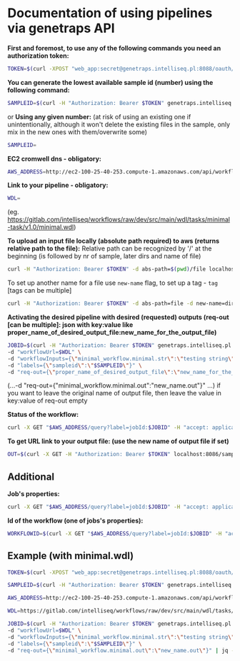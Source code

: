 ﻿
# Documentation of using pipelines via genetraps API

**First and foremost, to use any of the following commands you need an authorization token:**
```bash
TOKEN=$(curl -XPOST "web_app:secret@genetraps.intelliseq.pl:8088/oauth/token" -d grant_type=password -d client_id=web_app -d username=$STAGING_USERNAME -d password=$STAGING_PASSWORD | jq -r ".access_token")
```

**You can generate the lowest available sample id (number) using the following command:**
```bash
SAMPLEID=$(curl -H "Authorization: Bearer $TOKEN" genetraps.intelliseq.pl:8086/sample/create | jq -r ".response")
```
or
**Using any given number:**
(at risk of using an existing one if unintentionally, although it won't delete the existing files in the sample, only mix in the new ones with them/overwrite some)
```bash
SAMPLEID=
```

**EC2 cromwell dns - obligatory:**
```bash
AWS_ADDRESS=http://ec2-100-25-40-253.compute-1.amazonaws.com/api/workflows/v1
```

**Link to your pipeline - obligatory:**
```bash
WDL=
```
(eg. https://gitlab.com/intelliseq/workflows/raw/dev/src/main/wdl/tasks/minimal-task/v1.0/minimal.wdl)

**To upload an input file locally (absolute path required) to aws (returns relative path to the file):**
Relative path can be recognized by '/' at the beginning (is followed by nr of sample, later dirs and name of file)
```bash
curl -H "Authorization: Bearer $TOKEN" -d abs-path=$(pwd)/file localhost:8086/sample/$SAMPLEID/upload/file
```
To set up another name for a file use `new-name` flag, to set up a tag - `tag` [tags can be multiple]
```bash
curl -H "Authorization: Bearer $TOKEN" -d abs-path=file -d new-name=dir/newfilename -d tag=newtag -d tag=othertag localhost:8086/sample/$SAMPLEID/upload/file
```

**Activating the desired pipeline with desired (requested) outputs (req-out [can be multiple]: json with key:value like proper_name_of_desired_output_file:new_name_for_the_output_file)**
```bash
JOBID=$(curl -H "Authorization: Bearer $TOKEN" genetraps.intelliseq.pl:8086/wdl -H "accept: application/json" \
-d "workflowUrl=$WDL" \
-d "workflowInputs={\"minimal_workflow.minimal.str\":\"testing string\"}" \
-d "labels={\"sampleid\":\"$SAMPLEID\"}" \
-d "req-out={\"proper_name_of_desired_output_file\":\"new_name_for_the_output_file\"}" | jq -r ".id")
```
(...-d "req-out={\"minimal_workflow.minimal.out\":\"new_name.out\"}" \...)
if you want to leave the original name of output file, then leave the value in key:value of req-out empty

**Status of the workflow:**
```bash
curl -X GET "$AWS_ADDRESS/query?label=jobId:$JOBID" -H "accept: application/json" | jq -r ".results" | jq -r ".[].status"
```

**To get URL link to your output file: (use the new name of output file if set)**
```bash
OUT=$(curl -X GET -H "Authorization: Bearer $TOKEN" localhost:8086/sample/$SAMPLEID/get/output/url?outputName=new_name.out) && echo $OUT
```


## Additional

**Job's properties:**
```bash
curl -X GET "$AWS_ADDRESS/query?label=jobId:$JOBID" -H "accept: application/json"
```

**Id of the workflow (one of jobs's properties):**
```bash
WORKFLOWID=$(curl -X GET "$AWS_ADDRESS/query?label=jobId:$JOBID" -H "accept: application/json" | jq -r ".results" | jq -r ".[].id")
```


## Example (with minimal.wdl)



```bash
TOKEN=$(curl -XPOST "web_app:secret@genetraps.intelliseq.pl:8088/oauth/token" -d grant_type=password -d client_id=web_app -d username=$STAGING_USERNAME -d password=$STAGING_PASSWORD | jq -r ".access_token")
```

```bash
SAMPLEID=$(curl -H "Authorization: Bearer $TOKEN" genetraps.intelliseq.pl:8086/sample/create | jq -r ".response")
```

```bash
AWS_ADDRESS=http://ec2-100-25-40-253.compute-1.amazonaws.com/api/workflows/v1
```

```bash
WDL=https://gitlab.com/intelliseq/workflows/raw/dev/src/main/wdl/tasks/minimal-task/v1.0/minimal.wdl
```

```bash
JOBID=$(curl -H "Authorization: Bearer $TOKEN" genetraps.intelliseq.pl:8086/wdl -H "accept: application/json" \
-d "workflowUrl=$WDL" \
-d "workflowInputs={\"minimal_workflow.minimal.str\":\"testing string\"}" \
-d "labels={\"sampleid\":\"$SAMPLEID\"}" \
-d "req-out={\"minimal_workflow.minimal.out\":\"new_name.out\"}" | jq -r ".id")
```
